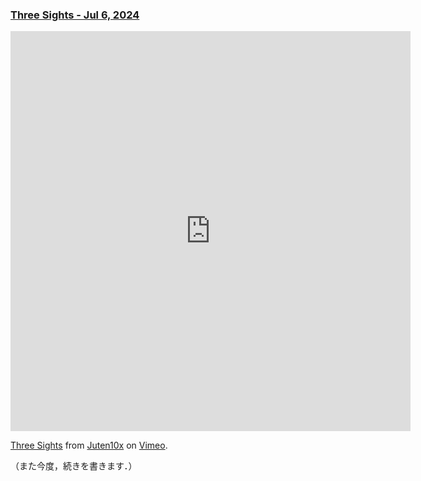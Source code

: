 ### [Three Sights - Jul 6, 2024](https://juten10x.github.io/note/three_sights.html)

<iframe src="https://player.vimeo.com/video/930897439?h=f32a7c7c8d" width="640" height="640" frameborder="0" allow="autoplay; fullscreen; picture-in-picture" allowfullscreen></iframe>
<p><a href="https://vimeo.com/930897439">Three Sights</a> from <a href="https://vimeo.com/juten10x">Juten10x</a> on <a href="https://vimeo.com">Vimeo</a>.</p>

（また今度，続きを書きます．）
